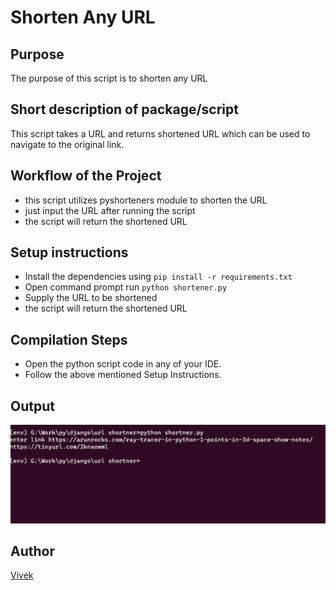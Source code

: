 # Shorten Any URL

## Purpose

The purpose of this script is to shorten any URL

## Short description of package/script

This script takes a URL and returns shortened URL which can be used to navigate to the original link.

## Workflow of the Project

- this script utilizes pyshorteners module to shorten the URL
- just input the URL after running the script
- the script will return the shortened URL

## Setup instructions

- Install the dependencies using `pip install -r requirements.txt`
- Open command prompt run `python shortener.py`
- Supply the URL to be shortened
- the script will return the shortened URL

## Compilation Steps

- Open the python script code in any of your IDE.
- Follow the above mentioned Setup Instructions.

## Output

![](./Images/screen.png)

## Author

[Vivek](https://github.com/vivekthedev)